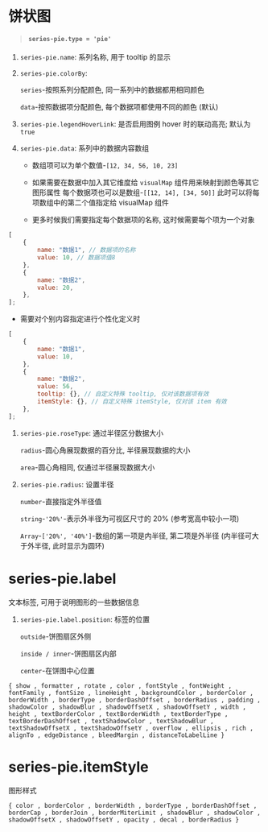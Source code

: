 # 饼状图

> #### `series-pie.type = 'pie'`

1. `series-pie.name`: 系列名称, 用于 tooltip 的显示

2. `series-pie.colorBy`:

    `series`-按照系列分配颜色, 同一系列中的数据都用相同颜色

    `data`-按照数据项分配颜色, 每个数据项都使用不同的颜色 (默认)

3. `series-pie.legendHoverLink`: 是否启用图例 hover 时的联动高亮; 默认为 `true`

4. `series-pie.data`: 系列中的数据内容数组

    - 数组项可以为单个数值-`[12, 34, 56, 10, 23]`

    - 如果需要在数据中加入其它维度给 `visualMap` 组件用来映射到颜色等其它图形属性
      每个数据项也可以是数组-`[[12, 14], [34, 50]]`
      此时可以将每项数组中的第二个值指定给 visualMap 组件

    - 更多时候我们需要指定每个数据项的名称, 这时候需要每个项为一个对象

```js
[
    {
        name: "数据1", // 数据项的名称
        value: 10, // 数据项值8
    },
    {
        name: "数据2",
        value: 20,
    },
];
```

-   需要对个别内容指定进行个性化定义时

```js
[
    {
        name: "数据1",
        value: 10,
    },
    {
        name: "数据2",
        value: 56,
        tooltip: {}, // 自定义特殊 tooltip, 仅对该数据项有效
        itemStyle: {}, // 自定义特殊 itemStyle, 仅对该 item 有效
    },
];
```

1. `series-pie.roseType`: 通过半径区分数据大小

    `radius`-圆心角展现数据的百分比, 半径展现数据的大小

    `area`-圆心角相同, 仅通过半径展现数据大小

2. `series-pie.radius`: 设置半径

    `number`-直接指定外半径值

    `string`-`'20%'`-表示外半径为可视区尺寸的 20% (参考宽高中较小一项)

    `Array`-`['20%', '40%']`-数组的第一项是内半径, 第二项是外半径 (内半径可大于外半径, 此时显示为圆环)

# series-pie.label

文本标签, 可用于说明图形的一些数据信息

1. `series-pie.label.position`: 标签的位置

    `outside`-饼图扇区外侧

    `inside / inner`-饼图扇区内部

    `center`-在饼图中心位置

```
{ show , formatter , rotate , color , fontStyle , fontWeight , fontFamily , fontSize , lineHeight , backgroundColor , borderColor , borderWidth , borderType , borderDashOffset , borderRadius , padding , shadowColor , shadowBlur , shadowOffsetX , shadowOffsetY , width , height , textBorderColor , textBorderWidth , textBorderType , textBorderDashOffset , textShadowColor , textShadowBlur , textShadowOffsetX , textShadowOffsetY , overflow , ellipsis , rich , alignTo , edgeDistance , bleedMargin , distanceToLabelLine }
```

# series-pie.itemStyle

图形样式

```
{ color , borderColor , borderWidth , borderType , borderDashOffset , borderCap , borderJoin , borderMiterLimit , shadowBlur , shadowColor , shadowOffsetX , shadowOffsetY , opacity , decal , borderRadius }
```
